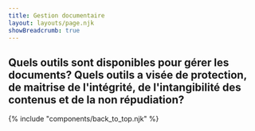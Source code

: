 ```yaml
---
title: Gestion documentaire
layout: layouts/page.njk
showBreadcrumb: true
---
```


## Quels outils sont disponibles pour gérer les documents? Quels outils a visée de protection, de maitrise de l'intégrité, de l'intangibilité des contenus et de la non répudiation?



{% include "components/back_to_top.njk" %}